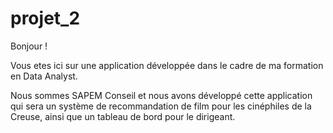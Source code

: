 # projet_2
Bonjour !

Vous etes ici sur une application développée dans le cadre de ma formation en Data Analyst.

Nous sommes SAPEM Conseil et nous avons développé cette application qui sera un système de recommandation de film pour les cinéphiles de la Creuse, ainsi que un tableau de bord pour le dirigeant.